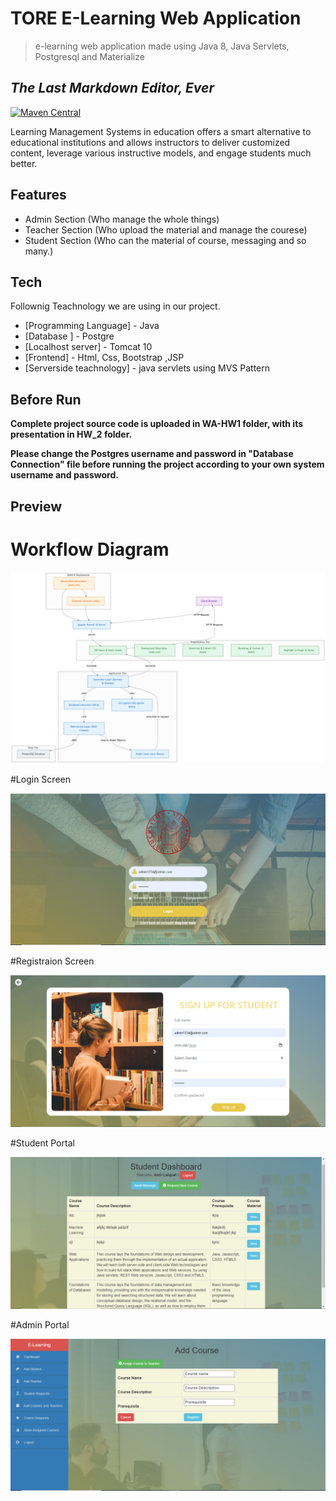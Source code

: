 
# TORE E-Learning Web Application
> e-learning web application made using Java 8, Java Servlets, Postgresql and Materialize

## _The Last Markdown Editor, Ever_

[![Maven Central](https://maven-badges.herokuapp.com/maven-central/cz.jirutka.rsql/rsql-parser/badge.svg)](https://maven-badges.herokuapp.com/maven-central/cz.jirutka.rsql/rsql-parser)

Learning Management Systems in education offers a smart alternative to educational institutions and allows instructors to deliver customized content, leverage various instructive models, and engage students much better.



## Features

- Admin Section (Who manage the whole things)
- Teacher Section (Who upload the material and manage the courese)
- Student Section (Who can the material of course, messaging and so many.)


## Tech

Follownig Teachnology we are using in our project.

- [Programming Language] - Java
- [Database ] - Postgre
- [Localhost server] - Tomcat 10
- [Frontend] - Html, Css, Bootstrap ,JSP 
- [Serverside teachnology] - java servlets using MVS Pattern


## Before Run

**Complete project source code is uploaded in WA-HW1 folder, with its presentation in HW_2 folder.**

**Please change the Postgres username and password in "Database Connection" file before running the project according to your own system username and password.**

## Preview

# Workflow Diagram

![alt text](https://github.com/SaadAhmed1122/E-learning_Web_Application/blob/master/assets/diagram.png?raw=true)

#Login Screen

![alt text](https://github.com/SaadAhmed1122/E-learning_Web_Application/blob/master/assets/Login%20Screen.PNG?raw=true)


#Registraion Screen

![alt text](https://github.com/SaadAhmed1122/E-learning_Web_Application/blob/master/assets/Registration%20Screen.PNG?raw=true)

#Student Portal 

![alt text](https://github.com/SaadAhmed1122/E-learning_Web_Application/blob/master/assets/Student%20main%20panel.PNG?raw=true)


#Admin Portal 

![alt text](https://github.com/SaadAhmed1122/E-learning_Web_Application/blob/master/assets/Register%20Course%20by%20admin.PNG)


<br>

